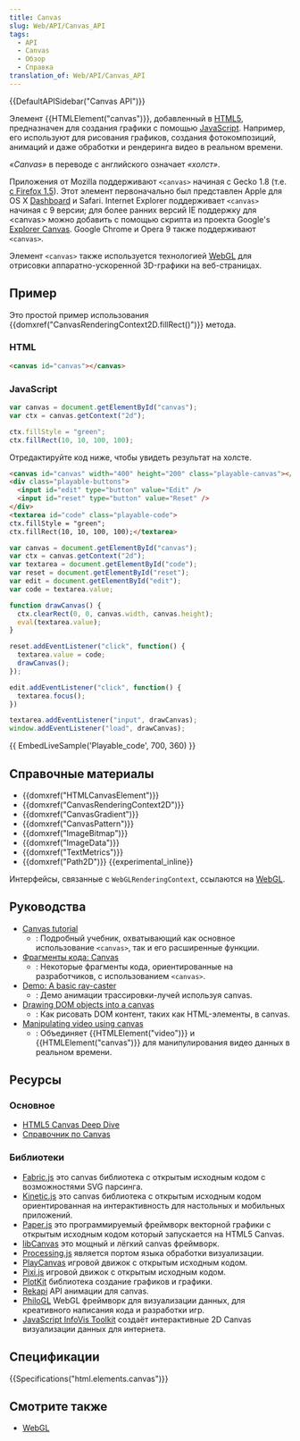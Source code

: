 ```yaml
---
title: Canvas
slug: Web/API/Canvas_API
tags:
  - API
  - Canvas
  - Обзор
  - Справка
translation_of: Web/API/Canvas_API
---
```


{{DefaultAPISidebar("Canvas API")}}

Элемент {{HTMLElement("canvas")}}, добавленный в [HTML5](/ru/docs/HTML/HTML5), предназначен для создания графики с помощью [JavaScript](/ru/docs/JavaScript). Например, его используют для рисования графиков, создания фотокомпозиций, анимаций и даже обработки и рендеринга видео в реальном времени.

_«Canvas»_ в переводе с английского означает _«холст»_.

Приложения от Mozilla поддерживают `<canvas>` начиная с Gecko 1.8 (т.е. [с Firefox 1.5](/ru/docs/Firefox_1.5_for_developers)). Этот элемент первоначально был представлен Apple для OS X [Dashboard](http://www.apple.com/macosx/features/dashboard/) и Safari. Internet Explorer поддерживает `<canvas>` начиная с 9 версии; для более ранних версий IE поддержку для \<canvas> можно добавить с помощью скрипта из проекта Google's [Explorer Canvas](http://excanvas.sourceforge.net/). Google Chrome и Opera 9 также поддерживают `<canvas>`.

Элемент `<canvas>` также используется технологией [WebGL](/ru/docs/WebGL) для отрисовки аппаратно-ускоренной 3D-графики на веб-страницах.

## Пример

Это простой пример использования {{domxref("CanvasRenderingContext2D.fillRect()")}} метода.

### HTML

```html
<canvas id="canvas"></canvas>
```

### JavaScript

```js
var canvas = document.getElementById("canvas");
var ctx = canvas.getContext("2d");

ctx.fillStyle = "green";
ctx.fillRect(10, 10, 100, 100);
```

Отредактируйте код ниже, чтобы увидеть результат на холсте.

```html hidden
<canvas id="canvas" width="400" height="200" class="playable-canvas"></canvas>
<div class="playable-buttons">
  <input id="edit" type="button" value="Edit" />
  <input id="reset" type="button" value="Reset" />
</div>
<textarea id="code" class="playable-code">
ctx.fillStyle = "green";
ctx.fillRect(10, 10, 100, 100);</textarea>
```

```js hidden
var canvas = document.getElementById("canvas");
var ctx = canvas.getContext("2d");
var textarea = document.getElementById("code");
var reset = document.getElementById("reset");
var edit = document.getElementById("edit");
var code = textarea.value;

function drawCanvas() {
  ctx.clearRect(0, 0, canvas.width, canvas.height);
  eval(textarea.value);
}

reset.addEventListener("click", function() {
  textarea.value = code;
  drawCanvas();
});

edit.addEventListener("click", function() {
  textarea.focus();
})

textarea.addEventListener("input", drawCanvas);
window.addEventListener("load", drawCanvas);
```

{{ EmbedLiveSample('Playable_code', 700, 360) }}

## Справочные материалы

- {{domxref("HTMLCanvasElement")}}
- {{domxref("CanvasRenderingContext2D")}}
- {{domxref("CanvasGradient")}}
- {{domxref("CanvasPattern")}}
- {{domxref("ImageBitmap")}}
- {{domxref("ImageData")}}
- {{domxref("TextMetrics")}}
- {{domxref("Path2D")}} {{experimental_inline}}

Интерфейсы, связанные с `WebGLRenderingContext`, ссылаются на [WebGL](/ru/docs/Web/WebGL).

## Руководства

- [Canvas tutorial](/ru/docs/Web/API/Canvas_API/Tutorial)
  - : Подробный учебник, охватывающий как основное использование `<canvas>`, так и его расширенные функции.
- [Фрагменты кода: Canvas](/en-US/Add-ons/Code_snippets/Canvas)
  - : Некоторые фрагменты кода, ориентированные на разработчиков, с использованием `<canvas>`.
- [Demo: A basic ray-caster](/ru/docs/Web/API/Canvas_API/A_basic_ray-caster)
  - : Демо анимации трассировки-лучей используя canvas.
- [Drawing DOM objects into a canvas](/ru/docs/Web/API/Canvas_API/Drawing_DOM_objects_into_a_canvas)
  - : Как рисовать DOM контент, таких как HTML-элементы, в canvas.
- [Manipulating video using canvas](/ru/docs/Web/API/Canvas_API/Manipulating_video_using_canvas)
  - : Объединяет {{HTMLElement("video")}} и {{HTMLElement("canvas")}} для манипулирования видео данных в реальном времени.

## Ресурсы

### Основное

- [HTML5 Canvas Deep Dive](http://joshondesign.com/p/books/canvasdeepdive/title.html)
- [Справочник по Canvas](http://bucephalus.org/text/CanvasHandbook/CanvasHandbook.html)

### Библиотеки

- [Fabric.js](http://fabricjs.com) это canvas библиотека с открытым исходным кодом с возможностями SVG парсинга.
- [Kinetic.js](https://github.com/ericdrowell/KineticJS) это canvas библиотека с открытым исходным кодом ориентированная на интерактивность для настольных и мобильных приложений.
- [Paper.js](http://paperjs.org/) это программируемый фреймворк векторной графики с открытым исходным кодом который запускается на HTML5 Canvas.
- [libCanvas](http://libcanvas.github.com/) это мощный и лёгкий canvas фреймворк.
- [Processing.js](http://processingjs.org) является портом языка обработки визуализации.
- [PlayCanvas](https://playcanvas.com/) игровой движок с открытым исходным кодом.
- [Pixi.js](http://www.pixijs.com/) игровой движок с открытым исходным кодом.
- [PlotKit](http://www.liquidx.net/plotkit/) библиотека создание графиков и графики.
- [Rekapi](https://github.com/jeremyckahn/rekapi) API анимации для canvas.
- [PhiloGL](http://senchalabs.github.com/philogl/) WebGL фреймворк для визуализации данных, для креативного написания кода и разработки игр.
- [JavaScript InfoVis Toolkit](http://thejit.org/) создаёт интерактивные 2D Canvas визуализации данных для интернета.

## Спецификации

{{Specifications("html.elements.canvas")}}

## Смотрите также

- [WebGL](/ru/docs/Web/WebGL)
